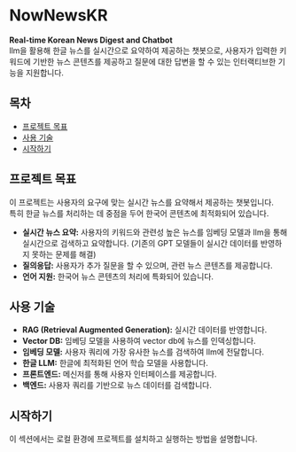 # NowNewsKR 
**Real-time Korean News Digest and Chatbot**    
llm을 활용해 한글 뉴스를 실시간으로 요약하여 제공하는 챗봇으로, 사용자가 입력한 키워드에 기반한 뉴스 콘텐츠를 제공하고 질문에 대한 답변을 할 수 있는 인터랙티브한 기능을 지원합니다.

## 목차
- [프로젝트 목표](#프로젝트-목표)
- [사용 기술](#사용-기술)
- [시작하기](#시작하기)

## 프로젝트 목표
이 프로젝트는 사용자의 요구에 맞는 실시간 뉴스를 요약해서 제공하는 챗봇입니다.   
특히 한글 뉴스를 처리하는 데 중점을 두어 한국어 콘텐츠에 최적화되어 있습니다.    

- **실시간 뉴스 요약:** 사용자의 키워드와 관련성 높은 뉴스를 임베딩 모델과 llm을 통해 실시간으로 검색하고 요약합니다. 
(기존의 GPT 모델들이 실시간 데이터를 반영하지 못하는 문제를 해결)   
- **질의응답:** 사용자가 추가 질문을 할 수 있으며, 관련 뉴스 콘텐츠를 제공합니다.
- **언어 지원:** 한국어 뉴스 콘텐츠의 처리에 특화되어 있습니다.

## 사용 기술
- **RAG (Retrieval Augmented Generation):** 실시간 데이터를 반영합니다.
- **Vector DB:** 임베딩 모델을 사용하여 vector db에 뉴스를 인덱싱합니다.
- **임베딩 모델:** 사용자 쿼리에 가장 유사한 뉴스를 검색하여 llm에 전달합니다.
- **한글 LLM:** 한글에 최적화된 언어 학습 모델을 사용합니다.
- **프론트엔드:** 메신저를 통해 사용자 인터페이스를 제공합니다.
- **백엔드:** 사용자 쿼리를 기반으로 뉴스 데이터를 검색합니다.

## 시작하기
이 섹션에서는 로컬 환경에 프로젝트를 설치하고 실행하는 방법을 설명합니다.


